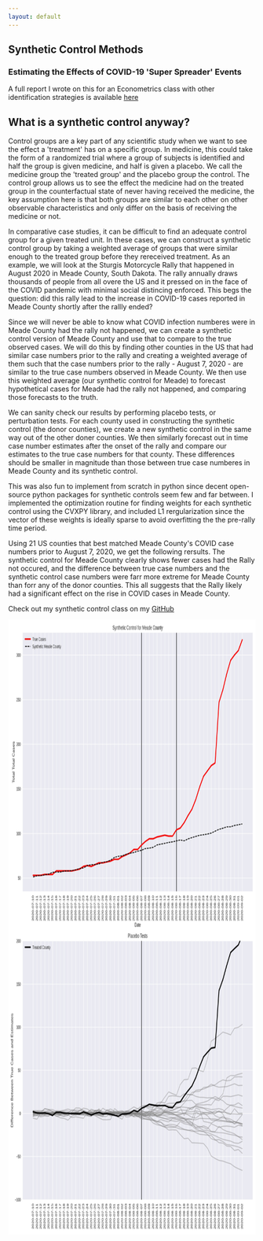 ```yaml
---
layout: default
---
```


## Synthetic Control Methods
### Estimating the Effects of COVID-19 'Super Spreader' Events

<p>A full report I wrote on this for an Econometrics class with other identification strategies is available <a href="./econ488.pdf">here</a></p> 

## What is a synthetic control anyway? 

Control groups are a key part of any scientific study when we want to see the effect a 'treatment' has on a specific group. In medicine, this could take the form of a randomized trial where a group of subjects is identified and half the group is given medicine, and half is given a placebo. We call the medicine group the 'treated group' and the placebo group the control. The control group allows us to see the effect the medicine had on the treated group in the counterfactual state of never having received the medicine, the key assumption here is that both groups are similar to each other on other observable characteristics and only differ on the basis of receiving the medicine or not. 

In comparative case studies, it can be difficult to find an adequate control group for a given treated unit. In these cases, we can construct a synthetic control group by taking a weighted average of groups that were similar enough to the treated group before they rereceived treatment. As an example, we will look at the Sturgis Motorcycle Rally that happened in August 2020 in Meade County, South Dakota. The rally annually draws thousands of people from all overe the US and it pressed on in the face of the COVID pandemic with minimal social distincing enforced. This begs the question: did this rally lead to the increase in COVID-19 cases reported in Meade County shortly after the rallly ended? 

Since we will never be able to know what COVID infection numberes were in Meade County had the rally not happened, we can create a synthetic control version of Meade County and use that to compare to the true observed cases. We will do this by finding other counties in the US that had similar case numbers prior to the rally and creating a weighted average of them such that the case numbers prior to the rally - August 7, 2020 - are similar to the true case numbers observed in Meade County. We then use this weighted average (our synthetic control for Meade) to forecast hypothetical cases for Meade had the rally not happened, and comparing those forecasts to the truth.  

We can sanity check our results by performing placebo tests, or perturbation tests. For each county used in constructing the synthetic control (the donor counties), we create a new synthetic control in the same way out of the other doner counties. We then similarly forecast out in time case number estimates after the onset of the rally and compare our estimates to the true case numbers for that county. These differences should be smaller in magnitude than those between true case numberes in Meade County and its synthetic control. 

This was also fun to implement from scratch in python since decent open-source python packages for synthetic controls seem few and far between. I implemented the optimization routine for finding weights for each synthetic control using the CVXPY library, and included L1 rergularization since the vector of these weights is ideally sparse to avoid overfitting the the pre-rally time period.

Using 21 US counties that best matched Meade County's COVID case numbers prior to August 7, 2020, we get the following rersults. The synthetic control for Meade County clearly shows fewer cases had the Rally not occured, and the difference between true case numbers and the synthetic control case numbers were farr more extreme for Meade County than forr any of the donor counties. This all suggests that the Rally likely had a significant effect on the rise in COVID cases in Meade County. 

<p>Check out my synthetic control class on my <a href="https://github.com/walkerhughes/synthetic_control_super_spreader">GitHub</a></p> 

<img src="synth_match_cases.jpg" width="1000" height="1250">    

 